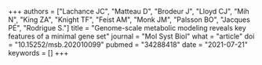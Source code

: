 +++
authors = ["Lachance JC", "Matteau D", "Brodeur J", "Lloyd CJ", "Mih N", "King ZA", "Knight TF", "Feist AM", "Monk JM", "Palsson BO", "Jacques PÉ", "Rodrigue S."]
title = "Genome-scale metabolic modeling reveals key features of a minimal gene set"
journal = "Mol Syst Biol"
what = "article"
doi = "10.15252/msb.202010099"
pubmed = "34288418"
date = "2021-07-21"
keywords = []
+++

